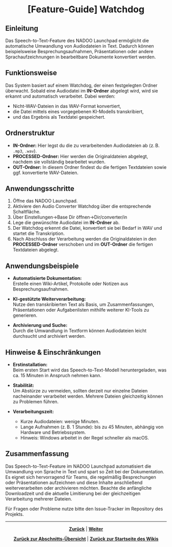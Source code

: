 # <p align="center">[Feature-Guide] Watchdog</p>
<!-- "altes" Doc "Speech-to-Text"
-> Titelanpassung/inhaltliche Überarbeitung notwendig //
 ggf. Callback zum Basis-Ordner -->
## Einleitung
Das Speech-to-Text-Feature des NADOO Launchpad ermöglicht die automatische Umwandlung von Audiodateien in Text. Dadurch können beispielsweise Besprechungsaufnahmen, Präsentationen oder andere Sprachaufzeichnungen in bearbeitbare Dokumente konvertiert werden.

## Funktionsweise
Das System basiert auf einem Watchdog, der einen festgelegten Ordner überwacht. Sobald eine Audiodatei im **IN-Ordner** abgelegt wird, wird sie erkannt und automatisch verarbeitet. Dabei werden:
- Nicht-WAV-Dateien in das WAV-Format konvertiert,
- die Datei mittels eines vorgegebenen KI-Modells transkribiert,
- und das Ergebnis als Textdatei gespeichert.

## Ordnerstruktur
- **IN-Ordner:** Hier legst du die zu verarbeitenden Audiodateien ab (z. B. `.mp3`, `.wav`).
- **PROCESSED-Ordner:** Hier werden die Originaldateien abgelegt, nachdem sie vollständig bearbeitet wurden.
- **OUT-Ordner:** In diesem Ordner findest du die fertigen Textdateien sowie ggf. konvertierte WAV-Dateien.

## Anwendungsschritte
1. Öffne das NADOO Launchpad.
2. Aktiviere den Audio Converter Watchdog über die entsprechende Schaltfläche.
3. Über Einstellungen->Base Dir öffnen->Dir/converter/in 
4. Lege die gewünschte Audiodatei im **IN-Ordner** ab.
5. Der Watchdog erkennt die Datei, konvertiert sie bei Bedarf in WAV und startet die Transkription.
6. Nach Abschluss der Verarbeitung werden die Originaldateien in den **PROCESSED-Ordner** verschoben und im **OUT-Ordner** die fertigen Textdateien abgelegt.

## Anwendungsbeispiele
- **Automatisierte Dokumentation:**  
  Erstelle einen Wiki-Artikel, Protokolle oder Notizen aus Besprechungsaufnahmen.
  
- **KI-gestützte Weiterverarbeitung:**  
  Nutze den transkribierten Text als Basis, um Zusammenfassungen, Präsentationen oder Aufgabenlisten mithilfe weiterer KI-Tools zu generieren.
  
- **Archivierung und Suche:**  
  Durch die Umwandlung in Textform können Audiodateien leicht durchsucht und archiviert werden.

## Hinweise & Einschränkungen
- **Erstinstallation:**  
  Beim ersten Start wird das Speech-to-Text-Modell heruntergeladen, was ca. 15 Minuten in Anspruch nehmen kann.
  
- **Stabilität:**  
  Um Abstürze zu vermeiden, sollten derzeit nur einzelne Dateien nacheinander verarbeitet werden. Mehrere Dateien gleichzeitig können zu Problemen führen.
  
- **Verarbeitungszeit:**  
  - Kurze Audiodateien: wenige Minuten.  
  - Lange Aufnahmen (z. B. 1 Stunde): bis zu 45 Minuten, abhängig von Hardware und Betriebssystem.  
  - Hinweis: Windows arbeitet in der Regel schneller als macOS.

## Zusammenfassung
Das Speech-to-Text-Feature im NADOO Launchpad automatisiert die Umwandlung von Sprache in Text und spart so Zeit bei der Dokumentation. Es eignet sich hervorragend für Teams, die regelmäßig Besprechungen oder Präsentationen aufzeichnen und diese Inhalte anschließend weiterverarbeiten oder archivieren möchten. Beachte die anfängliche Downloadzeit und die aktuelle Limitierung bei der gleichzeitigen Verarbeitung mehrerer Dateien.

Für Fragen oder Probleme nutze bitte den Issue-Tracker im Repository des Projekts.

---

<p align="center">
<a href="/docs/04-tools/05-launchpad/02-features/07-wochenuebersicht/README.md"><strong>Zurück</strong></a> | 
<a href="/docs/04-tools/05-launchpad/02-features/09-create_snippets/README.md"><strong>Weiter</strong></a>
</p>

<p align="center">
<a href="/docs/04-tools/05-launchpad//02-features/README.md/#dieses-kapitel-beinhaltet-folgende-abschnitte"><strong>Zurück zur Abschnitts-Übersicht</strong></a> | <a href="/docs/00-willkommen/README.md"><strong>Zurück zur Startseite des Wikis</strong></a>
</p>
